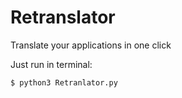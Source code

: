 # Retranslator
Translate your applications in one click

Just run in terminal: 
```sh
$ python3 Retranlator.py
```
